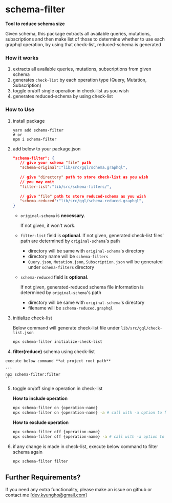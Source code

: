 # schema-filter

**Tool to reduce schema size**

Given schema, this package extracts all available queries, mutations, subscriptions and then make list of those to determine whether to use each graphql operation, by using that check-list, reduced-schema is generated

### How it works

1.  extracts all available queries, mutations, subscriptions from given schema
2.  generates `check-list` by each operation type (Query, Mutation, Subscription)
3.  toggle on/off single operation in check-list as you wish
4.  generates reduced-schema by using check-list

### How to Use

1.  install package

    ```shell
    yarn add schema-filter
    # or
    npm i schema-filter
    ```

2. add below to your package.json

    ``` json
    "schema-filter": {
       // give your schema "file" path
       "schema-original":"lib/src/gql/schema.graphql",
       
       // give "directory" path to store check-list as you wish
       // you may omit 
       "filter-list":"lib/src/schema-filters/",
       
       // give "file" path to store reduced-schema as you wish
       "schema-reduced":"lib/src/gql/schema-reduced.graphql",
    }
    ```

    - `original-schema` is **necessary**.

      If not given, it won't work.

    - `filter-list` field is **optional**.
      If not given, generated check-list files' path are determined by `original-schema`'s path

      - directory will be same with `original-schema`'s directory
      - directory name will be `schema-filters`
      - `Query.json`, `Mutation.json`, `Subscription.json` will be generated under `schema-filters` directory
      

    - `schema-reduced` field is **optional**.

      If not given, generated-reduced schema file information is determined by `original-schema`'s path

      - directory will be same with `original-schema`'s directory
      - filename will be `schema-reduced.graphql`

3. initialize check-list

    Below command will generate check-list file under `lib/src/gql/check-list.json`

    ``` bash
    npx schema-filter initialize-check-list
    ```

4.   **filter(reduce)** schema using check-list
    
    execute below command **at project root path**

    ```
    npx schema-filter:filter
    ```


5. toggle on/off single operation in check-list

    **How to include operation**

    ``` bash
    npx schema-filter on {operation-name}
    npx schema-filter on {operation-name} -a # call with -a option to filter schema again using new check-list
    ```

    **How to exclude operation**

    ``` bash
    npx schema-filter off {operation-name}
    npx schema-filter off {operation-name} -a # call with -a option to filter schema again using new check-list
    ```

6. if any change is made in check-list, execute below command to filter schema again

    ``` bash
    npx schema-filter filter
    ```

## Further Requirements?

If you need any extra functionality, please make an issue on github or contact me [dev.kyungho@gmail.com]